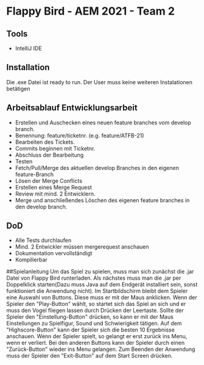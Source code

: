 # Flappy Bird - AEM 2021 - Team 2
## Tools
- IntelliJ IDE
## Installation
Die .exe Datei ist ready to run. Der User muss keine weiteren Instalationen betätigen

## Arbeitsablauf Entwicklungsarbeit
- Erstellen und Auschecken eines neuen feature branches vom develop branch.
- Benennung: feature/ticketnr. (e.g. feature/ATFB-21)
- Bearbeiten des Tickets.
- Commits beginnen mit Ticketnr.
- Abschluss der Bearbeitung
- Testen
- Fetch/Pull/Merge des aktuellen develop Branches in den eigenen feature-Branch
- Lösen der Merge Conflicts
- Erstellen eines Merge Request
- Review mit mind. 2 Entwicklern.
- Merge und anschließendes Löschen des eigenen feature branches in den develop branch.

## DoD
- Alle Tests durchlaufen
- Mind. 2 Entwickler müssen mergerequest anschauen
- Dokumentation vervollständigt
- Kompilierbar

##Spielanleitung
Um das Spiel zu spielen, muss man sich zunächst die .jar Datei von Flappy Bird runterladen. 
Als nächstes muss man die .jar per Doppelklick starten(Dazu muss Java auf dem Endgerät installiert sein, sonst funktioniert die Anwendung nicht).
Im Startbildschirm bleibt dem Spieler eine Auswahl von Buttons. Diese muss er mit der Maus anklicken. 
Wenn der Spieler den "Play-Button" wählt, so startet sich das Spiel an sich und er muss den Vogel fliegen lassen durch Drücken der Leertaste.
Sollte der Spieler den "Einstellung-Button" drücken, so kann er mit der Maus Einstellungen zu Spielfigur, Sound und Schwierigkeit tätigen.
Auf dem "Highscore-Button" kann der Spieler sich die besten 10 Ergebnisse anschauen.
Wenn der Spieler spielt, so gelangt er erst zurück ins Menu, wenn er verliert.
Bei den anderen Buttons kann der Spieler durch einen "Zurück-Button" wieder ins Menu gelangen.
Zum Beenden der Anwendung muss der Spieler den "Exit-Button" auf dem Start Screen drücken.